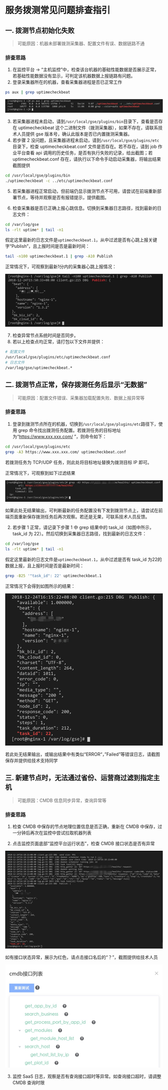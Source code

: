 # 服务拨测常见问题排查指引

## 一. 拨测节点初始化失败

> 可能原因：机器未部署拨测采集器、配置文件有误、数据链路不通

### 排查思路

1. 在监控平台 -> “主机监控”中，检查该台机器的基础性能数据是否展示正常，若基础性能数据没有显示，可判定该机器数据上报链路有问题。
2. 登录采集器所在的机器，查看采集器进程是否已正常工作

```bash
ps aux | grep uptimecheckbeat
```

![15456208356084](../media/15456208356084.jpg)

3. 若采集器进程未启动，请到`/usr/local/gse/plugins/bin`目录下，查看是否存在 uptimecheckbeat 这个二进制文件（拨测采集器），如果不存在，请联系技术人员提供 gse 版本号，确认此版本是否已内置拨测采集器。
4. 若步骤 2 没问题，且采集器进程未启动，请到`/usr/local/gse/plugins/etc`目录下，检查 uptimecheckbeat.conf 文件是否存在。若不存在，请到 job 作业平台查看 api 调用的历史任务，是否有执行失败的记录，给出截图；若 uptimecheckbeat.conf 存在，请执行以下命令手动启动采集器，将输出结果截图提供

```bash
cd /usr/local/gse/plugins/bin
./uptimecheckbeat -c ../etc/uptimecheckbeat.conf
```

5. 若采集器进程正常启动，但前端仍显示拨测节点不可用，请尝试在前端重新部署节点，等待并观察是否有报错提示，提供截图。

6. 检查采集器是否已正确上报心跳信息。切换到采集器日志路径，找到最新的日志文件：

```bash
cd /var/log/gse
ls -rlt uptime* | tail -n1
```

假定这里最新的日志文件是`uptimecheckbeat.1`，从中过滤是否有心跳上报关键字“Publish”，且上报时间是否是最新时间：

```bash
tail -n100 uptimecheckbeat.1 | grep -A10 Publish
```

正常情况下，可观察到最新1分内的采集器心跳上报情况：

![15456380115265](../media/15456380115265.jpg)

7. 检查异常节点系统时间是否同步。
8. 若以上检查点均正常，请打包以下文件并提供：

```bash
# 配置文件
/usr/local/gse/plugins/etc/uptimecheckbeat.conf
# 日志文件
/var/log/gse/uptimecheckbeat.*
```

## 二. 拨测节点正常，保存拨测任务后显示“无数据”

> 可能原因：配置文件错误、采集器加载配置失败、数据上报异常等

### 排查思路

1. 登录到拨测节点所在的机器，切换到`/usr/local/gse/plugins/etc`路径下，使用 grep 命令找出拨测任务配置。若拨测任务的目标地址为“https://www.xxx.xxx.com/ ”，则命令如下：

```bash
cd /usr/local/gse/plugins/etc
grep -A3 https://www.xxx.xxx.com/ uptimecheckbeat.conf
```

若拨测任务为 TCP/UDP 任务，则此处将目标地址替换为拨测目标 IP 即可。

正常情况下，可观察到如下过滤结果

![20181227221111](../media/20181227221111.png)

如果此处无结果输出，可判断最新的任务配置没有下发到拨测节点上，请尝试在前端页面重新保存拨测任务后再次观察。若还是无果，可联系技术人员反馈。

2. 若步骤 1 正常，请记录下步骤 1 中 grep 结果中的 task_id（如图中所示，task_id 为 22）。然后切换到采集器日志路径，找到最新的日志文件：

```bash
cd /var/log/gse
ls -rlt uptime* | tail -n1
```

假定这里最新的日志文件是`uptimecheckbeat.1`，从中过滤是否有 task_id 为22的数据上报，且上报时间是否是最新时间：

```bash
grep -B25 '"task_id": 22' uptimecheckbeat.1
```

正常情况下会得到如图所示的结果：

![20181227221318](../media/20181227221318.png)

若此处无结果输出，或输出结果中有类似“ERROR“，”Failed”等错误日志，请截图保存并提供给技术支持同学

## 三. 新建节点时，无法通过省份、运营商过滤到指定主机

> 可能原因：CMDB 信息同步异常，查询异常等

### 排查思路

1. 检查 CMDB 中保存的节点地理位置信息是否正确，重新在 CMDB 中保存，过一分钟后再次在监控中尝试拉取机器列表

2. 点击监控页面底部“监控平台运行状态”，检查 CMDB 接口状态是否有异常

![20181227221431](../media/20181227221431.png)

如有接口状态异常，展示为红色，请点击接口名后的“？”，截图提供给技术人员

![15457188640688](../media/15457188640688.jpg)

3. 监控 SaaS 日志，观察是否有查询接口超时等异常。如查询接口超时，请调整 CMDB 查询时限
